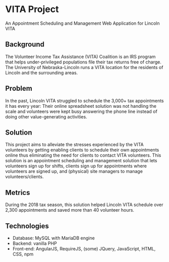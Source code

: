 # VITA Project
An Appointment Scheduling and Management Web Application for Lincoln VITA

## Background
The Volunteer Income Tax Assistance (VITA) Coalition is an IRS program that helps under-privileged populations file their tax returns free of charge. The University of Nebraska-Lincoln runs a VITA location for the residents of Lincoln and the surrounding areas. 

## Problem
In the past, Lincoln VITA struggled to schedule the 3,000+ tax appointments it has every year: Their online spreadsheet solution was not handling the scale and volunteers were kept busy answering the phone line instead of doing other value-generating activities. 

## Solution
This project aims to alleviate the stresses experienced by the VITA volunteers by getting enabling clients to schedule their own appointments online thus eliminating the need for clients to contact VITA volunteers. This solution is an appointment scheduling and management solution that lets volunteers sign up for shifts, clients sign up for appointments where volunteers are signed up, and (physical) site managers to manage volunteers/clients.

## Metrics
During the 2018 tax season, this solution helped Lincoln VITA schedule over 2,300 appointments and saved more than 40 volunteer hours.

## Technologies
* Database: MySQL with MariaDB engine
* Backend: vanilla PHP
* Front-end: AngularJS, RequireJS, (some) JQuery, JavaScript, HTML, CSS, npm

